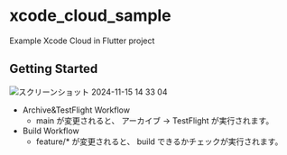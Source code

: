 # xcode_cloud_sample

Example Xcode Cloud in Flutter project

## Getting Started


![スクリーンショット 2024-11-15 14 33 04](https://github.com/user-attachments/assets/0123c3ac-3044-4aa6-b39b-e78149055a75)

- Archive&TestFlight Workflow
  - main が変更されると、 アーカイブ → TestFlight が実行されます。
- Build Workflow
  - feature/* が変更されると、 build できるかチェックが実行されます。
